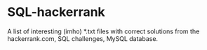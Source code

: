 # SQL-hackerrank
A list of interesting (imho) *.txt files with correct solutions from the hackerrank.com, SQL challenges, MySQL database.
